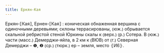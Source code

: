 ```yaml
---
title: Еркян-Кая
---
```


Еркян-⟦Кая⟧, Ернен-⟦Кая⟧
: коническая обнаженная вершина с одиночными деревьями; склоны террасированы, ⦅юж.⦆ обрывается скальной ребристой стеной Юркины скалы к ⦅верх.⦆ ⦅р.⦆ Сотера. В ⦅юж.⦆ части ⦅масс.⦆ Демерджи-яйла, в 2 км к ⦅ВЮВ⦆ от ⦅г.⦆ Северная Демерджи – ❶, ❷ ⦅ср.⦆ ⦅тюрк.⦆ ер – земля, место ⦃И6⦄.
